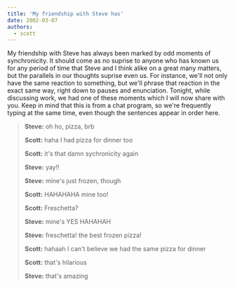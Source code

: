 ```yaml
---
title: 'My friendship with Steve has'
date: 2002-03-07
authors:
  - scott
---
```


My friendship with Steve has always been marked by odd moments of synchronicity. It should come as no suprise to anyone who has known us for any period of time that Steve and I think alike on a great many matters, but the parallels in our thoughts suprise even us. For instance, we'll not only have the same reaction to something, but we'll phrase that reaction in the exact same way, right down to pauses and enunciation. Tonight, while discussing work, we had one of these moments which I will now share with you. Keep in mind that this is from a chat program, so we're frequently typing at the same time, even though the sentences appear in order here.

> **Steve:** oh ho, pizza, brb
>
> **Scott:** haha I had pizza for dinner too
>
> **Scott:** it's that damn sychronicity again
>
> **Steve:** yay!!
>
> **Steve:** mine's just frozen, though
>
> **Scott:** HAHAHAHA mine too!
>
> **Scott:** Freschetta?
>
> **Steve:** mine's YES HAHAHAH
>
> **Steve:** freschetta! the best frozen pizza!
>
> **Scott:** hahaah I can't believe we had the same pizza for dinner
>
> **Scott:** that's hilarious
>
> **Steve:** that's amazing

